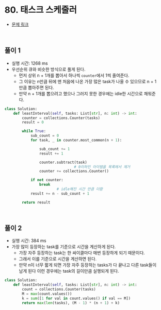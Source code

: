 # 80. 태스크 스케줄러

- [문제 링크](https://leetcode.com/problems/task-scheduler/)

<br>

## 풀이 1

- 실행 시간: 1268 ms
- 우선순위 큐와 비슷한 방식으로 풀게 된다.
  - 먼저 상위 n + 1개를 뽑아서 하나씩 `counter`에서 1씩 줄여준다.
  - 그 이유는 n만큼 뒤에 맨 처음에 나온 가장 많은 task가 나올 수 있으므로 n + 1만큼 뽑아주면 된다.
  - 만약 n + 1개를 뽑으려고 했으나 그러지 못한 경우에는 idle한 시간으로 채워준다.

```python
class Solution:
    def leastInterval(self, tasks: List[str], n: int) -> int:
        counter = collections.Counter(tasks)
        result = 0

        while True:
            sub_count = 0
            for task, _ in counter.most_common(n + 1):

                sub_count += 1
                result += 1

                counter.subtract(task)
								# 0이하인 아이템을 목록에서 제거
                counter += collections.Counter()

            if not counter:
                break
						# idle해진 시간 만큼 더함
            result += n - sub_count + 1

        return result
```

<br>

## 풀이 2

- 실행 시간: 384 ms
- 가장 많이 등장하는 task를 기준으로 시간을 계산하게 된다.
  - 가장 자주 등장하는 task는 한 싸이클마다 매번 등장하게 되기 때문이다.
  - 그래서 이를 기준으로 시간을 계산하면 된다.
  - 만약 n이 너무 짧게 되면 가장 자주 등장하는 tasks가 다 끝나고 다른 task들이 남게 된다 이런 경우에는 task의 길이만큼 실행되게 된다.

```python
class Solution:
    def leastInterval(self, tasks: List[str], n: int) -> int:
        count = collections.Counter(tasks)
        M = max(count.values())
        k = sum([1 for val in count.values() if val == M])
        return max(len(tasks), (M - 1) * (n + 1) + k)
```

